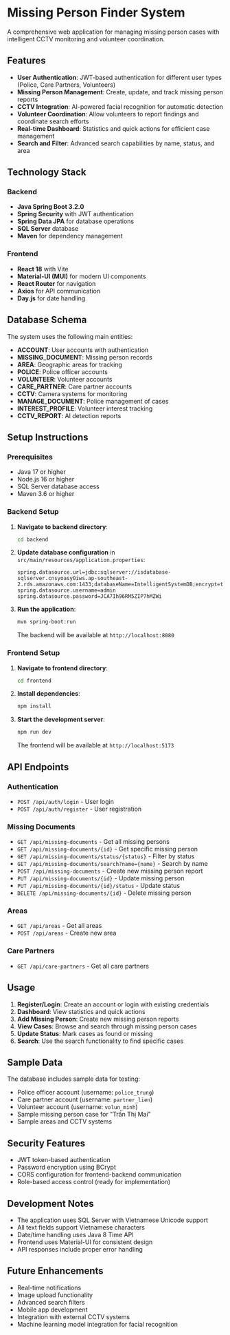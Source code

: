 # Missing Person Finder System

A comprehensive web application for managing missing person cases with intelligent CCTV monitoring and volunteer coordination.

## Features

- **User Authentication**: JWT-based authentication for different user types (Police, Care Partners, Volunteers)
- **Missing Person Management**: Create, update, and track missing person reports
- **CCTV Integration**: AI-powered facial recognition for automatic detection
- **Volunteer Coordination**: Allow volunteers to report findings and coordinate search efforts
- **Real-time Dashboard**: Statistics and quick actions for efficient case management
- **Search and Filter**: Advanced search capabilities by name, status, and area

## Technology Stack

### Backend
- **Java Spring Boot 3.2.0**
- **Spring Security** with JWT authentication
- **Spring Data JPA** for database operations
- **SQL Server** database
- **Maven** for dependency management

### Frontend
- **React 18** with Vite
- **Material-UI (MUI)** for modern UI components
- **React Router** for navigation
- **Axios** for API communication
- **Day.js** for date handling

## Database Schema

The system uses the following main entities:
- **ACCOUNT**: User accounts with authentication
- **MISSING_DOCUMENT**: Missing person records
- **AREA**: Geographic areas for tracking
- **POLICE**: Police officer accounts
- **VOLUNTEER**: Volunteer accounts
- **CARE_PARTNER**: Care partner accounts
- **CCTV**: Camera systems for monitoring
- **MANAGE_DOCUMENT**: Police management of cases
- **INTEREST_PROFILE**: Volunteer interest tracking
- **CCTV_REPORT**: AI detection reports

## Setup Instructions

### Prerequisites
- Java 17 or higher
- Node.js 16 or higher
- SQL Server database access
- Maven 3.6 or higher

### Backend Setup

1. **Navigate to backend directory**:
   ```bash
   cd backend
   ```

2. **Update database configuration** in `src/main/resources/application.properties`:
   ```properties
   spring.datasource.url=jdbc:sqlserver://isdatabase-sqlserver.cnsyoasy0iws.ap-southeast-2.rds.amazonaws.com:1433;databaseName=IntelligentSystemDB;encrypt=true;trustServerCertificate=true
   spring.datasource.username=admin
   spring.datasource.password=JCA7Ih96RM5ZIP7hMZWi
   ```

3. **Run the application**:
   ```bash
   mvn spring-boot:run
   ```

   The backend will be available at `http://localhost:8080`

### Frontend Setup

1. **Navigate to frontend directory**:
   ```bash
   cd frontend
   ```

2. **Install dependencies**:
   ```bash
   npm install
   ```

3. **Start the development server**:
   ```bash
   npm run dev
   ```

   The frontend will be available at `http://localhost:5173`

## API Endpoints

### Authentication
- `POST /api/auth/login` - User login
- `POST /api/auth/register` - User registration

### Missing Documents
- `GET /api/missing-documents` - Get all missing persons
- `GET /api/missing-documents/{id}` - Get specific missing person
- `GET /api/missing-documents/status/{status}` - Filter by status
- `GET /api/missing-documents/search?name={name}` - Search by name
- `POST /api/missing-documents` - Create new missing person report
- `PUT /api/missing-documents/{id}` - Update missing person
- `PUT /api/missing-documents/{id}/status` - Update status
- `DELETE /api/missing-documents/{id}` - Delete missing person

### Areas
- `GET /api/areas` - Get all areas
- `POST /api/areas` - Create new area

### Care Partners
- `GET /api/care-partners` - Get all care partners

## Usage

1. **Register/Login**: Create an account or login with existing credentials
2. **Dashboard**: View statistics and quick actions
3. **Add Missing Person**: Create new missing person reports
4. **View Cases**: Browse and search through missing person cases
5. **Update Status**: Mark cases as found or missing
6. **Search**: Use the search functionality to find specific cases

## Sample Data

The database includes sample data for testing:
- Police officer account (username: `police_trung`)
- Care partner account (username: `partner_lien`)
- Volunteer account (username: `volun_minh`)
- Sample missing person case for "Trần Thị Mai"
- Sample areas and CCTV systems

## Security Features

- JWT token-based authentication
- Password encryption using BCrypt
- CORS configuration for frontend-backend communication
- Role-based access control (ready for implementation)

## Development Notes

- The application uses SQL Server with Vietnamese Unicode support
- All text fields support Vietnamese characters
- Date/time handling uses Java 8 Time API
- Frontend uses Material-UI for consistent design
- API responses include proper error handling

## Future Enhancements

- Real-time notifications
- Image upload functionality
- Advanced search filters
- Mobile app development
- Integration with external CCTV systems
- Machine learning model integration for facial recognition
